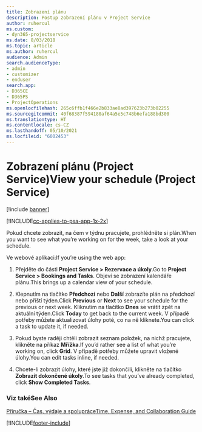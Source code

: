 ```yaml
---
title: Zobrazení plánu
description: Postup zobrazení plánu v Project Service
author: ruhercul
ms.custom:
- dyn365-projectservice
ms.date: 8/03/2018
ms.topic: article
ms.author: ruhercul
audience: Admin
search.audienceType:
- admin
- customizer
- enduser
search.app:
- D365CE
- D365PS
- ProjectOperations
ms.openlocfilehash: 265c6ffb1f466e2b833ae8ad397623b273b02255
ms.sourcegitcommit: 40f68387f594180af64a5e5c748b6efa188bd300
ms.translationtype: HT
ms.contentlocale: cs-CZ
ms.lasthandoff: 05/10/2021
ms.locfileid: "6002453"
---
```

# <a name="view-your-schedule-project-service"></a><span data-ttu-id="37bf0-103">Zobrazení plánu (Project Service)</span><span class="sxs-lookup"><span data-stu-id="37bf0-103">View your schedule (Project Service)</span></span>

[!include [banner](../includes/psa-now-project-operations.md)]

[!INCLUDE[cc-applies-to-psa-app-1x-2x](../includes/cc-applies-to-psa-app-1x-2x.md)]

<span data-ttu-id="37bf0-104">Pokud chcete zobrazit, na čem v týdnu pracujete, prohlédněte si plán.</span><span class="sxs-lookup"><span data-stu-id="37bf0-104">When you want to see what you’re working on for the week, take a look at your schedule.</span></span>  
  
 <span data-ttu-id="37bf0-105">Ve webové aplikaci:</span><span class="sxs-lookup"><span data-stu-id="37bf0-105">If you’re using the web app:</span></span>  
  
1.  <span data-ttu-id="37bf0-106">Přejděte do části **Project Service > Rezervace a úkoly**.</span><span class="sxs-lookup"><span data-stu-id="37bf0-106">Go to **Project Service > Bookings and Tasks**.</span></span> <span data-ttu-id="37bf0-107">Objeví se zobrazení kalendáře plánu.</span><span class="sxs-lookup"><span data-stu-id="37bf0-107">This brings up a calendar view of your schedule.</span></span>  
  
2.  <span data-ttu-id="37bf0-108">Klepnutím na tlačítko **Předchozí** nebo **Další** zobrazíte plán na předchozí nebo příští týden.</span><span class="sxs-lookup"><span data-stu-id="37bf0-108">Click **Previous** or **Next** to see your schedule for the previous or next week.</span></span> <span data-ttu-id="37bf0-109">Kliknutím na tlačítko **Dnes** se vrátit zpět na aktuální týden.</span><span class="sxs-lookup"><span data-stu-id="37bf0-109">Click **Today** to get back to the current week.</span></span> <span data-ttu-id="37bf0-110">V případě potřeby můžete aktualizovat úlohy poté, co na ně kliknete.</span><span class="sxs-lookup"><span data-stu-id="37bf0-110">You can click a task to update it, if needed.</span></span>  
  
3.  <span data-ttu-id="37bf0-111">Pokud byste raději chtěli zobrazit seznam položek, na nichž pracujete, klikněte na příkaz **Mřížka**.</span><span class="sxs-lookup"><span data-stu-id="37bf0-111">If you’d rather see a list of what you’re working on, click **Grid**.</span></span> <span data-ttu-id="37bf0-112">V případě potřeby můžete upravit vložené úlohy.</span><span class="sxs-lookup"><span data-stu-id="37bf0-112">You can edit tasks inline, if needed.</span></span>  
  
4.  <span data-ttu-id="37bf0-113">Chcete-li zobrazit úlohy, které jste již dokončili, klikněte na tlačítko **Zobrazit dokončené úkoly**.</span><span class="sxs-lookup"><span data-stu-id="37bf0-113">To see tasks that you’ve already completed, click **Show Completed Tasks**.</span></span>  
  
### <a name="see-also"></a><span data-ttu-id="37bf0-114">Viz také</span><span class="sxs-lookup"><span data-stu-id="37bf0-114">See Also</span></span>  
 [<span data-ttu-id="37bf0-115">Příručka – Čas, výdaje a spolupráce</span><span class="sxs-lookup"><span data-stu-id="37bf0-115">Time, Expense, and Collaboration Guide</span></span>](../psa/time-expense-collaboration-guide.md)


[!INCLUDE[footer-include](../includes/footer-banner.md)]